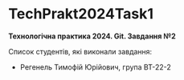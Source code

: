 # TechPrakt2024Task1
**Технологічна практика 2024. Git. Завдання №2**

Список студентів, які виконали завдання:
* Регенель Тимофій Юрійович, група ВТ-22-2
